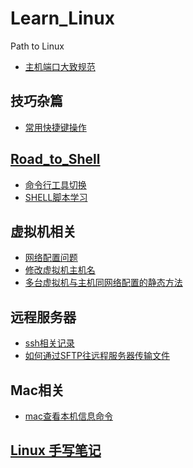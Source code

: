 <!--
 * @Author: 27
 * @LastEditors: 27
 * @Date: 2019-10-21 17:03:10
 * @LastEditTime: 2020-03-24 22:28:13
 * @FilePath: /Learn_Linux/README.md
 * @description: type some description
 -->
# Learn_Linux

Path to Linux

- [主机端口大致规范](./content/主机端口大致规范.md)

## 技巧杂篇
- [常用快捷键操作](./content/技巧杂篇/常用快捷键操作.md)

## [Road_to_Shell](./content/RoadToShell/guide.md)
- [命令行工具切换](./content/RoadToShell/命令行工具切换.md)
- [SHELL脚本学习](./content/RoadToShell/guide.md)

## 虚拟机相关
- [网络配置问题](./content/virtualMachine/虚拟机网络配置问题.md)
- [修改虚拟机主机名](./content/virtualMachine/虚拟机主机名修改.md)
- [多台虚拟机与主机同网络配置的静态方法](./content/virtualMachine/多台虚拟机与主机同网络配置静态方法.md)

## 远程服务器
- [ssh相关记录](./content/remoteServer/ssh相关.md)
- [如何通过SFTP往远程服务器传输文件](./content/remoteServer/如何通过SFTP往远程服务器传输文件.md)

## Mac相关
- [mac查看本机信息命令](./content/remoteServer/mac查看信息命令.md)

## [Linux 手写笔记](./content/Learn_Linux.md)